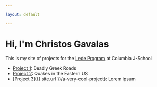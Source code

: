 ```yaml
---

layout: default

---
```


# Hi, I'm Christos Gavalas

This is my site of projects for the [Lede Program](http://ledeprogram.com) at Columbia J-School

* [Project 1](https://chrgavalas.github.io/data-projects/Deadly-Greek-Roads/): Deadly Greek Roads
* [Project 2](https://chrgavalas.github.io/data-projects/US-Earthquakes/): Quakes in the Eastern US
* [Project 3]({{ site.url }}/a-very-cool-project): Lorem ipsum
